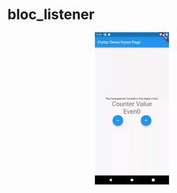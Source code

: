 # bloc_listener

<p align="center">
<img alt="bloc listener" width="150" src="https://github.com/pshanmukha/bloc_examples/blob/bloc-listener/lib/assets/bloclistener.gif">
</p>
